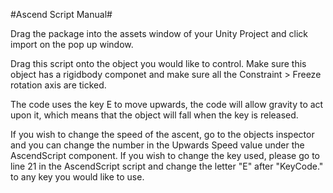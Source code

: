 #Ascend Script Manual#

Drag the package into the assets window of your Unity Project and click import on the pop up window.

Drag this script onto the object you would like to control. Make sure this object has a rigidbody componet and make sure all the Constraint > Freeze rotation axis are ticked.

The code uses the key E to move upwards, the code will allow gravity to act upon it, which means that the object will fall when the key is released.

If you wish to change the speed of the ascent, go to the objects inspector and you can change the number in the Upwards Speed value under the AscendScript component.
If you wish to change the key used, please go to line 21 in the AscendScript script and change the letter "E" after "KeyCode." to any key you would like to use.